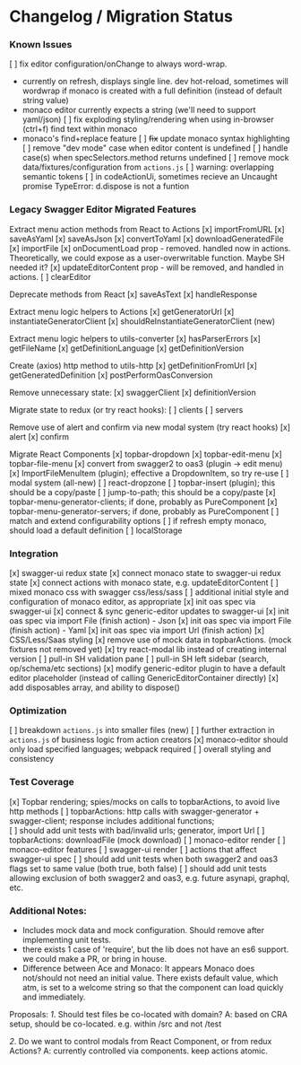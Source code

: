 # Changelog / Migration Status

### Known Issues
[ ] fix editor configuration/onChange to always word-wrap.
  - currently on refresh, displays single line. dev hot-reload, sometimes will wordwrap if monaco is created with a full definition (instead of default string value)
  - monaco editor currently expects a string (we'll need to support yaml/json)
[ ] fix exploding styling/rendering when using in-browser (ctrl+f) find text within monaco
  - monaco's find+replace feature
[ ] ~~fix~~ update monaco syntax highlighting
[ ] remove "dev mode" case when editor content is undefined
[ ] handle case(s) when specSelectors.method returns undefined
[ ] remove mock data/fixtures/configuration from `actions.js`
[ ] warning: overlapping semantic tokens
[ ] in codeActionUi, sometimes recieve an Uncaught promise TypeError: d.dispose is not a funtion


### Legacy Swagger Editor Migrated Features

Extract menu action methods from React to Actions
[x] importFromURL
[x] saveAsYaml
[x] saveAsJson
[x] convertToYaml
[x] downloadGeneratedFile
[x] importFile
[x] onDocumentLoad prop - removed. handled now in actions. Theoretically, we could expose as a user-overwritable function. Maybe SH needed it?
[x] updateEditorContent prop - will be removed, and handled in actions.
[ ] clearEditor

Deprecate methods from React
[x] saveAsText
[x] handleResponse

Extract menu logic helpers to Actions
[x] getGeneratorUrl
[x] instantiateGeneratorClient
[x] shouldReInstantiateGeneratorClient (new)

Extract menu logic helpers to utils-converter
[x] hasParserErrors
[x] getFileName
[x] getDefinitionLanguage
[x] getDefinitionVersion

Create (axios) http method to utils-http
[x] getDefinitionFromUrl
[x] getGeneratedDefinition
[x] postPerformOasConversion

Remove unnecessary state:
[x] swaggerClient
[x] definitionVersion

Migrate state to redux (or try react hooks):
[ ] clients
[ ] servers

Remove use of alert and confirm via new modal system (try react hooks)
[x] alert
[x] confirm

Migrate React Components
[x] topbar-dropdown
[x] topbar-edit-menu
[x] topbar-file-menu
[x] convert from swagger2 to oas3 (plugin -> edit menu)
[x] ImportFileMenuItem (plugin); effective a DropdownItem, so try re-use
[ ] modal system (all-new)
[ ] react-dropzone
[ ] topbar-insert (plugin); this should be a copy/paste
[ ] jump-to-path; this should be a copy/paste
[x] topbar-menu-generator-clients; if done, probably as PureComponent
[x] topbar-menu-generator-servers; if done, probably as PureComponent
[ ] match and extend configurability options
[ ] if refresh empty monaco, should load a default definition
[ ] localStorage


### Integration
[x] swagger-ui redux state
[x] connect monaco state to swagger-ui redux state
[x] connect actions with monaco state, e.g. updateEditorContent
[ ] mixed monaco css with swagger css/less/sass
[ ] additional initial style and configuration of monaco editor, as appropriate
[x] init oas spec via swagger-ui
[x] connect & sync generic-editor updates to swagger-ui
[x] init oas spec via import File (finish action) - Json
[x] init oas spec via import File (finish action) - Yaml
[x] init oas spec via import Url (finish action)
[x] CSS/Less/Saas styling
[x] remove use of mock data in topbarActions. (mock fixtures not removed yet)
[x] try react-modal lib instead of creating internal version
[ ] pull-in SH validation pane
[ ] pull-in SH left sidebar (search, op/schema/etc sections)
[x] modify generic-editor plugin to have a default editor placeholder (instead of calling GenericEditorContainer directly)
[x] add disposables array, and ability to dispose()


### Optimization
[ ] breakdown `actions.js` into smaller files (new)
[ ] further extraction in `actions.js` of business logic from action creators
[x] monaco-editor should only load specified languages; webpack required
[ ] overall styling and consistency


### Test Coverage
[x] Topbar rendering; spies/mocks on calls to topbarActions, to avoid live http methods
[ ] topbarActions: http calls with swagger-generator + swagger-client; response includes additional functions;  
[ ] should add unit tests with bad/invalid urls; generator, import Url
[ ] topbarActions: downloadFile (mock download)
[ ] monaco-editor render
[ ] monaco-editor features
[ ] swagger-ui render
[ ] actions that affect swagger-ui spec
[ ] should add unit tests when both swagger2 and oas3 flags set to same value (both true, both false)
[ ] should add unit tests allowing exclusion of both swagger2 and oas3, e.g. future asynapi, graphql, etc.


### Additional Notes:
* Includes mock data and mock configuration. Should remove after implementing unit tests.
* there exists 1 case of 'require', but the lib does not have an es6 support. we could make a PR, or bring in house.
* Difference between Ace and Monaco: It appears Monaco does not/should not need an initial value. There exists default value, which atm, is set to a welcome string so that the component can load quickly and immediately.

Proposals:
*1*. Should test files be co-located with domain?
A: based on CRA setup, should be co-located. e.g. within /src and not /test

*2*. Do we want to control modals from React Component, or from redux Actions?
A: currently controlled via components. keep actions atomic.
